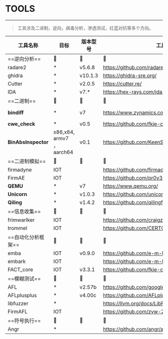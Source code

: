 <!--
 * @Description: 工具列表
 * @Author: smile
 * @Date: 2022-05-11 16:22:32
 * @LastEditTime: 2022-05-11 16:33:46
 * @LastEditors: smile
-->
# TOOLS
---
> 工具涉及二进制，逆向，病毒分析，渗透测试，红蓝对抗等多个方向。

| 工具名称 | 目标 | 版本型号 | 工具链接 | WIKI/BLOG链接|
| --- | --- | --- | -- | -- |
| ==逆向分析== | :space_invader: | :pushpin: | :loudspeaker: | :book: |
| radare2 | * | v5.6.8 | https://github.com/radareorg/radare2 | |
| ghidra | * | v10.1.3 | https://ghidra-sre.org/ | |
| Cutter | * | v2.0.5 | https://cutter.re/ | |
| IDA | * | v7.* | https://hex-rays.com/ida-pro/ | |
| ==二进制== | :space_invader: |:pushpin:|:loudspeaker:| :book:                                                       |
|**bindiff**|*| v7| https://www.zynamics.com/bindiff.html|https://wiki.smile-space.com/binary/iot/ipTIME/CVE-2021-26614_ipTIME%E6%91%84%E5%83%8F%E5%A4%B41day%E5%88%86%E6%9E%90.html|
|**cwe_check**|*| v0.5 | https://github.com/fkie-cad/cwe_checker |https://wiki.smile-space.com/binary/tools/cwe_check/cwe_check.html|
|**BinAbsInspector**|x86,x64, armv7 ，aarch64| v0.1 | https://github.com/KeenSecurityLab/BinAbsInspector ||
|==二进制模拟==|:space_invader:| :pushpin: | :loudspeaker: |:book:|
|firmadyne|IOT| | https://github.com/firmadyne/firmadyne ||
|FirmAE|IOT| | https://github.com/pr0v3rbs/FirmAE ||
|**QEMU**|*| v7 | https://www.qemu.org/ ||
|**Unicorn**|*| v1.0.3 | https://github.com/unicorn-engine/unicorn ||
|**Qiling**|*| v1.4.2 | https://github.com/qilingframework/qiling ||
|==信息收集==|:space_invader:| :pushpin: | :loudspeaker: |:book:|
|frimwarlker|IOT| | https://github.com/craigz28/firmwalker ||
|trommel|IOT| | https://github.com/CERTCC/trommel ||
|==自动化分析框架==|:space_invader:| :pushpin: | :loudspeaker: |:book:|
|emba|IOT| v0.9.0 | https://github.com/e-m-b-a/emba ||
|embark|IOT|  | https://github.com/e-m-b-a/embark ||
|FACT_core|IOT| v3.3.1 | https://github.com/fkie-cad/FACT_core ||
|==模糊测试==|:space_invader:| :pushpin: | :loudspeaker: |:book:|
|AFL|*| v2.57b | https://github.com/google/AFL ||
|AFLplusplus|*| v4.00c | https://github.com/AFLplusplus/AFLplusplus ||
|libfuzzer|*|  | https://llvm.org/docs/LibFuzzer.html ||
|FirmAFL|IOT|  | https://github.com/zyw-200/FirmAFL ||
|==符号执行==|:space_invader:| :pushpin: | :loudspeaker: |:book:|
|Angr|*|  | https://github.com/angr/angr ||
